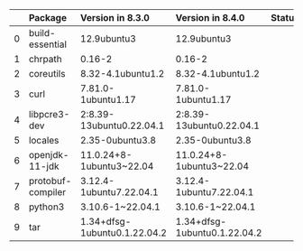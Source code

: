 <!-- markdown-link-check-disable -->

|    | Package           | Version in 8.3.0             | Version in 8.4.0             | Status   |
|---:|:------------------|:-----------------------------|:-----------------------------|:---------|
|  0 | build-essential   | 12.9ubuntu3                  | 12.9ubuntu3                  |          |
|  1 | chrpath           | 0.16-2                       | 0.16-2                       |          |
|  2 | coreutils         | 8.32-4.1ubuntu1.2            | 8.32-4.1ubuntu1.2            |          |
|  3 | curl              | 7.81.0-1ubuntu1.17           | 7.81.0-1ubuntu1.17           |          |
|  4 | libpcre3-dev      | 2:8.39-13ubuntu0.22.04.1     | 2:8.39-13ubuntu0.22.04.1     |          |
|  5 | locales           | 2.35-0ubuntu3.8              | 2.35-0ubuntu3.8              |          |
|  6 | openjdk-11-jdk    | 11.0.24+8-1ubuntu3~22.04     | 11.0.24+8-1ubuntu3~22.04     |          |
|  7 | protobuf-compiler | 3.12.4-1ubuntu7.22.04.1      | 3.12.4-1ubuntu7.22.04.1      |          |
|  8 | python3           | 3.10.6-1~22.04.1             | 3.10.6-1~22.04.1             |          |
|  9 | tar               | 1.34+dfsg-1ubuntu0.1.22.04.2 | 1.34+dfsg-1ubuntu0.1.22.04.2 |          |